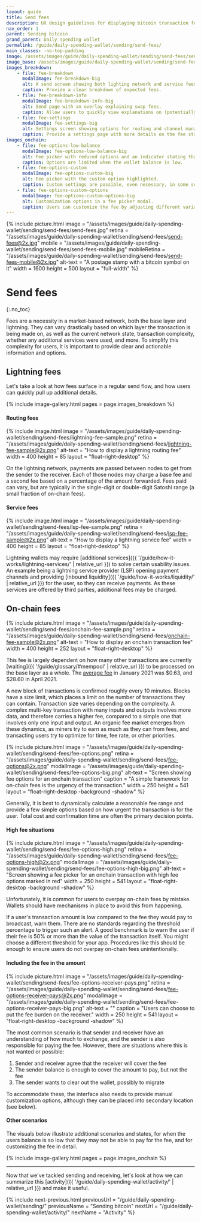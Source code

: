```yaml
---
layout: guide
title: Send fees
description: UX design guidelines for displaying bitcoin transaction fees and helping users make informed decisions.
nav_order: 1
parent: Sending bitcoin
grand_parent: Daily spending wallet
permalink: /guide/daily-spending-wallet/sending/send-fees/
main_classes: -no-top-padding
image: /assets/images/guide/daily-spending-wallet/sending/send-fees/send-fees-preview.jpg
image_base: /assets/images/guide/daily-spending-wallet/sending/send-fees/
images_breakdown:
    - file: fee-breakdown
      modalImage: fee-breakdown-big
      alt: A send screen showing both lighting network and service fees.
      caption: Provide a clear breakdown of expected fees.
    - file: fee-breakdown-info
      modalImage: fee-breakdown-info-big
      alt: Send page with an overlay explaining swap fees.
      caption: Allow users to quickly view explanations on (potentially unexpected) fees.
    - file: fee-settings
      modalImage: fee-settings-big
      alt: Settings screen showing options for routing and channel management fees.
      caption: Provide a settings page with more details on the fee structure.
images_onchain:
    - file: fee-options-low-balance
      modalImage: fee-options-low-balance-big
      alt: Fee picker with reduced options and an indicator stating that the balance is low.
      caption: Options are limited when the wallet balance is low.
    - file: fee-options-custom
      modalImage: fee-options-custom-big
      alt: Fee picker with the custom option highlighted.
      caption: Custom settings are possible, even necessary, in some scenarios.
    - file: fee-options-custom-options
      modalImage: fee-options-custom-options-big
      alt: Customization options in a fee picker modal.
      caption: Users can customize the fee by adjusting different variables.
---
```


<!--

Editor's notes

This page covers best practices related to fees, both onchain and lightning.

Header image source:
https://www.figma.com/file/qzvCvqhSRx3Jq8aywaSjlr/Bitcoin-Design-Guide-Illustrations-CO?type=design&node-id=3330%3A24045&mode=design&t=0frkXfRjslx3KCdd-1

Screens source (via the Bitcoin UI Kit):
https://www.figma.com/file/VB3GQdAnhl8yta44DY3PSV/Bitcoin-UI-Kit?type=design&node-id=4954%3A34720&mode=design&t=4ATnFQwfMyYPBESL-1

-->

{% include picture.html
    image = "/assets/images/guide/daily-spending-wallet/sending/send-fees/send-fees.jpg"
    retina = "/assets/images/guide/daily-spending-wallet/sending/send-fees/send-fees@2x.jpg"
    mobile = "/assets/images/guide/daily-spending-wallet/sending/send-fees/send-fees-mobile.jpg"
    mobileRetina = "/assets/images/guide/daily-spending-wallet/sending/send-fees/send-fees-mobile@2x.jpg"
    alt-text = "A postage stamp with a bitcoin symbol on it"
    width = 1600
    height = 500
    layout = "full-width"
%}

# Send fees
{:.no_toc}

Fees are a necessity in a market-based network, both the base layer and lightning. They can vary drastically based on which layer the transaction is being made on, as well as the current network state, transaction complexity, whether any additional services were used, and more. To simplify this complexity for users, it is important to provide clear and actionable information and options.

## Lightning fees

Let's take a look at how fees surface in a regular send flow, and how users can quickly pull up additional details.

{% include image-gallery.html pages = page.images_breakdown %}

#### Routing fees

<div class="center" markdown="1">

{% include image.html
   image = "/assets/images/guide/daily-spending-wallet/sending/send-fees/lightning-fee-sample.png"
   retina = "/assets/images/guide/daily-spending-wallet/sending/send-fees/lightning-fee-sample@2x.png"
   alt-text = "How to display a lightning routing fee"
   width = 400
   height = 85
   layout = "float-right-desktop"
%}

On the lightning network, payments are passed between nodes to get from the sender to the receiver. Each of those nodes may charge a base fee and a second fee based on a percentage of the amount forwarded. Fees paid can vary, but are typically in the single-digit or double-digit Satoshi range (a small fraction of on-chain fees).

</div>

#### Service fees

<div class="center" markdown="1">

{% include image.html
   image = "/assets/images/guide/daily-spending-wallet/sending/send-fees/lsp-fee-sample.png"
   retina = "/assets/images/guide/daily-spending-wallet/sending/send-fees/lsp-fee-sample@2x.png"
   alt-text = "How to display a lightning service fee"
   width = 400
   height = 85
   layout = "float-right-desktop"
%}

Lightning wallets may require [additional services]({{ '/guide/how-it-works/lightning-services/' | relative_url }}) to solve certain usability issues. An example being a lightning service provider (LSP) opening payment channels and providing [inbound liquidity]({{ '/guide/how-it-works/liquidity/' | relative_url }}) for the user, so they can receive payments. As these services are offered by third parties, additional fees may be charged.

</div>

## On-chain fees

<div class="center" markdown="1">

{% include picture.html
   image = "/assets/images/guide/daily-spending-wallet/sending/send-fees/onchain-fee-sample.png"
   retina = "/assets/images/guide/daily-spending-wallet/sending/send-fees/onchain-fee-sample@2x.png"
   alt-text = "How to display an onchain transaction fee"
   width = 400
   height = 252
   layout = "float-right-desktop"
%}

This fee is largely dependent on how many other transactions are currently [waiting]({{ '/guide/glossary/#mempool' | relative_url }}) to be processed on the base layer as a whole. The [average fee](https://ycharts.com/indicators/bitcoin_average_transaction_fee) in January 2021 was $0.63, and $28.60 in April 2021.

A new block of transactions is confirmed roughly every 10 minutes. Blocks have a size limit, which places a limit on the number of transactions they can contain. Transaction size varies depending on the complexity. A complex multi-key transaction with many inputs and outputs involves more data, and therefore carries a higher fee, compared to a simple one that involves only one input and output. An organic fee market emerges from these dynamics, as miners try to earn as much as they can from fees, and transacting users try to optimize for time, fee rate, or other priorities.

</div>

<div class="center" markdown="1">

{% include picture.html
   image = "/assets/images/guide/daily-spending-wallet/sending/send-fees/fee-options.png"
   retina = "/assets/images/guide/daily-spending-wallet/sending/send-fees/fee-options@2x.png"
   modalImage = "/assets/images/guide/daily-spending-wallet/sending/send-fees/fee-options-big.png"
   alt-text = "Screen showing fee options for an onchain transaction"
   caption = "A simple framework for on-chain fees is the urgency of the transaction."
   width = 250
   height = 541
   layout = "float-right-desktop -background -shadow"
%}

Generally, it is best to dynamically calculate a reasonable fee range and provide a few simple options based on how urgent the transaction is for the user. Total cost and confirmation time are often the primary decision points.

</div>

#### High fee situations

<div class="center" markdown="1">

{% include picture.html
   image = "/assets/images/guide/daily-spending-wallet/sending/send-fees/fee-options-high.png"
   retina = "/assets/images/guide/daily-spending-wallet/sending/send-fees/fee-options-high@2x.png"
   modalImage = "/assets/images/guide/daily-spending-wallet/sending/send-fees/fee-options-high-big.png"
   alt-text = "Screen showing a fee picker for an onchain transaction with high fee options marked in red"
   width = 250
   height = 541
   layout = "float-right-desktop -background -shadow"
%}

Unfortunately, it is common for users to overpay on-chain fees by mistake. Wallets should have mechanisms in place to avoid this from happening.

If a user's transaction amount is low compared to the fee they would pay to broadcast, warn them. There are no standards regarding the threshold percentage to trigger such an alert. A good benchmark is to warn the user if their fee is 50% or more than the value of the transaction itself. You might choose a different threshold for your app. Procedures like this should be enough to ensure users do not overpay on-chain fees unintentionally.

</div>

#### Including the fee in the amount

<div class="center" markdown="1">

{% include picture.html
   image = "/assets/images/guide/daily-spending-wallet/sending/send-fees/fee-options-receiver-pays.png"
   retina = "/assets/images/guide/daily-spending-wallet/sending/send-fees/fee-options-receiver-pays@2x.png"
   modalImage = "/assets/images/guide/daily-spending-wallet/sending/send-fees/fee-options-receiver-pays-big.png"
   alt-text = ""
   caption = "Users can choose to put the fee burden on the receiver."
   width = 250
   height = 541
   layout = "float-right-desktop -background -shadow"
%}

The most common scenario is that sender and receiver have an understanding of how much to exchange, and the sender is also responsible for paying the fee. However, there are situations where this is not wanted or possible:

1. Sender and receiver agree that the receiver will cover the fee
2. The sender balance is enough to cover the amount to pay, but not the fee
3. The sender wants to clear out the wallet, possibly to migrate

To accommodate these, the interface also needs to provide manual customization options, although they can be placed into secondary location (see below).

</div>

#### Other scenarios

The visuals below illustrate additional scenarios and states, for when the users balance is so low that they may not be able to pay for the fee, and for customizing the fee in detail.

{% include image-gallery.html pages = page.images_onchain %}

---

Now that we've tackled sending and receiving, let's look at how we can summarize this [activity]({{ '/guide/daily-spending-wallet/activity/' | relative_url }}) and make it useful.

{% include next-previous.html
   previousUrl = "/guide/daily-spending-wallet/sending/"
   previousName = "Sending bitcoin"
   nextUrl = "/guide/daily-spending-wallet/activity/"
   nextName = "Activity"
%}
